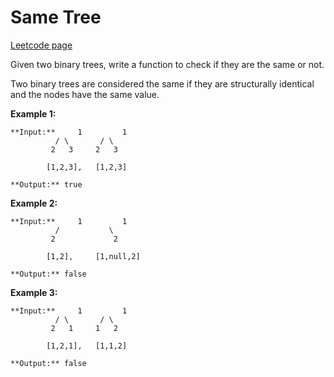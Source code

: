 # Same Tree
[Leetcode page](https://leetcode.com/problems/same-tree/description)

Given two binary trees, write a function to check if they are the same or not.

Two binary trees are considered the same if they are structurally identical
and the nodes have the same value.

**Example 1:**

    
    
    **Input:**     1         1
              / \       / \
             2   3     2   3
    
            [1,2,3],   [1,2,3]
    
    **Output:** true
    

**Example 2:**

    
    
    **Input:**     1         1
              /           \
             2             2
    
            [1,2],     [1,null,2]
    
    **Output:** false
    

**Example 3:**

    
    
    **Input:**     1         1
              / \       / \
             2   1     1   2
    
            [1,2,1],   [1,1,2]
    
    **Output:** false
    

